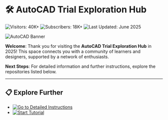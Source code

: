 # 🛠️ AutoCAD Trial Exploration Hub  

![Visitors: 40K+](https://img.shields.io/badge/Visitors-40K+-ff9f43)  ![Subscribers: 18K+](https://img.shields.io/badge/Subscribers-18K+-6ab04c)  ![Last Updated: June 2025](https://img.shields.io/badge/Last_Updated-June_2025-3498db)

![AutoCAD Banner](https://camo.githubusercontent.com/842670cb171209bea9215d14bf626adaaefec96a52df7da820a45ee92387a2f6/68747470733a2f2f692e7974696d672e636f6d2f76692f6a4a36576b64714a5a51512f6d617872657364656661756c742e6a7067)

**Welcome**: Thank you for visiting the **AutoCAD Trial Exploration Hub** in 2025! This space connects you with a community of learners and designers, supported by a network of enthusiasts.

**Next Steps**: For detailed information and further instructions, explore the repositories listed below.

---

## 📋 Explore Further  

- [![Go to Detailed Instructions](https://img.shields.io/badge/Go_to_Detailed_Instructions-NOW-blueviolet)](https://github.com/AutoCAD-Community/.github)  
- [![Start Tutorial](https://img.shields.io/badge/Start_Tutorial-NOW-blueviolet)](https://github.com/AutoCAD-Community/.github)  

